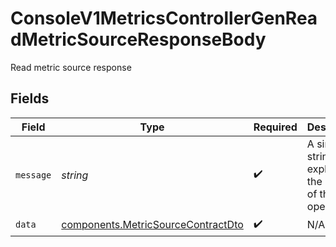 # ConsoleV1MetricsControllerGenReadMetricSourceResponseBody

Read metric source response


## Fields

| Field                                                                                    | Type                                                                                     | Required                                                                                 | Description                                                                              |
| ---------------------------------------------------------------------------------------- | ---------------------------------------------------------------------------------------- | ---------------------------------------------------------------------------------------- | ---------------------------------------------------------------------------------------- |
| `message`                                                                                | *string*                                                                                 | :heavy_check_mark:                                                                       | A simple string explaining the result of the operation.                                  |
| `data`                                                                                   | [components.MetricSourceContractDto](../../models/components/metricsourcecontractdto.md) | :heavy_check_mark:                                                                       | N/A                                                                                      |